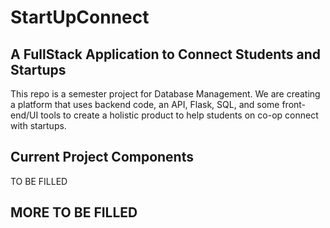 # StartUpConnect 
## A FullStack Application to Connect Students and Startups

This repo is a semester project for Database Management. We are creating a platform that uses backend code, an API, Flask, SQL, and some front-end/UI tools to create a holistic product to help students on co-op connect with startups.

## Current Project Components
TO BE FILLED

## MORE TO BE FILLED